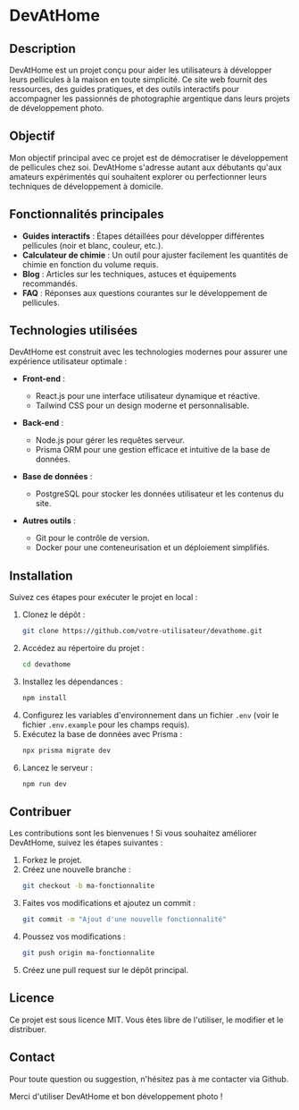 # DevAtHome

## Description
DevAtHome est un projet conçu pour aider les utilisateurs à développer leurs pellicules à la maison en toute simplicité. Ce site web fournit des ressources, des guides pratiques, et des outils interactifs pour accompagner les passionnés de photographie argentique dans leurs projets de développement photo.

## Objectif
Mon objectif principal avec ce projet est de démocratiser le développement de pellicules chez soi. DevAtHome s'adresse autant aux débutants qu'aux amateurs expérimentés qui souhaitent explorer ou perfectionner leurs techniques de développement à domicile.

## Fonctionnalités principales
- **Guides interactifs** : Étapes détaillées pour développer différentes pellicules (noir et blanc, couleur, etc.).
- **Calculateur de chimie** : Un outil pour ajuster facilement les quantités de chimie en fonction du volume requis.
- **Blog** : Articles sur les techniques, astuces et équipements recommandés.
- **FAQ** : Réponses aux questions courantes sur le développement de pellicules.

## Technologies utilisées
DevAtHome est construit avec les technologies modernes pour assurer une expérience utilisateur optimale :

- **Front-end** :
  - React.js pour une interface utilisateur dynamique et réactive.
  - Tailwind CSS pour un design moderne et personnalisable.

- **Back-end** :
  - Node.js pour gérer les requêtes serveur.
  - Prisma ORM pour une gestion efficace et intuitive de la base de données.

- **Base de données** :
  - PostgreSQL pour stocker les données utilisateur et les contenus du site.

- **Autres outils** :
  - Git pour le contrôle de version.
  - Docker pour une conteneurisation et un déploiement simplifiés.

## Installation
Suivez ces étapes pour exécuter le projet en local :

1. Clonez le dépôt :
   ```bash
   git clone https://github.com/votre-utilisateur/devathome.git
   ```
2. Accédez au répertoire du projet :
   ```bash
   cd devathome
   ```
3. Installez les dépendances :
   ```bash
   npm install
   ```
4. Configurez les variables d'environnement dans un fichier `.env` (voir le fichier `.env.example` pour les champs requis).
5. Exécutez la base de données avec Prisma :
   ```bash
   npx prisma migrate dev
   ```
6. Lancez le serveur :
   ```bash
   npm run dev
   ```

## Contribuer
Les contributions sont les bienvenues ! Si vous souhaitez améliorer DevAtHome, suivez les étapes suivantes :

1. Forkez le projet.
2. Créez une nouvelle branche :
   ```bash
   git checkout -b ma-fonctionnalite
   ```
3. Faites vos modifications et ajoutez un commit :
   ```bash
   git commit -m "Ajout d'une nouvelle fonctionnalité"
   ```
4. Poussez vos modifications :
   ```bash
   git push origin ma-fonctionnalite
   ```
5. Créez une pull request sur le dépôt principal.

## Licence
Ce projet est sous licence MIT. Vous êtes libre de l'utiliser, le modifier et le distribuer.

## Contact
Pour toute question ou suggestion, n'hésitez pas à me contacter via Github.

Merci d'utiliser DevAtHome et bon développement photo !

